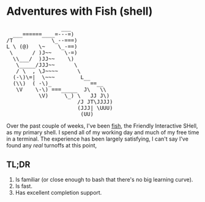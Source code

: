 # Adventures with Fish (shell)

<pre class="pull-right">
                 ___
  ___======____=---=)
/T            \_--===)
L \ (@)   \~    \_-==)
 \      / )J~~    \-=)
  \\___/  )JJ~~    \)
   \_____/JJJ~~      \
   / \  , \J~~~~      \
  (-\)\=|  \~~~        L__
  (\\)  ( -\)_            ==__
   \V    \-\) ===_____  J\   \\
          \V)     \_) \   JJ J\)
                      /J JT\JJJJ)
                      (JJJ| \UUU)
                       (UU)
</pre>

Over the past couple of weeks, I've been [fish][fish], the Friendly Interactive SHell, as my primary shell. I spend all of my working day and much of my free time in a terminal. The experience has been largely satisfying, I can't say I've found any _real_ turnoffs at this point,

## TL;DR



1. Is familiar (or close enough to bash that there's no big learning curve).
1. Is fast.
1. Has excellent completion support.

[fish]: http://fishshell.com
